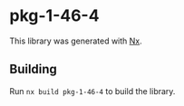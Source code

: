 # pkg-1-46-4

This library was generated with [Nx](https://nx.dev).

## Building

Run `nx build pkg-1-46-4` to build the library.
